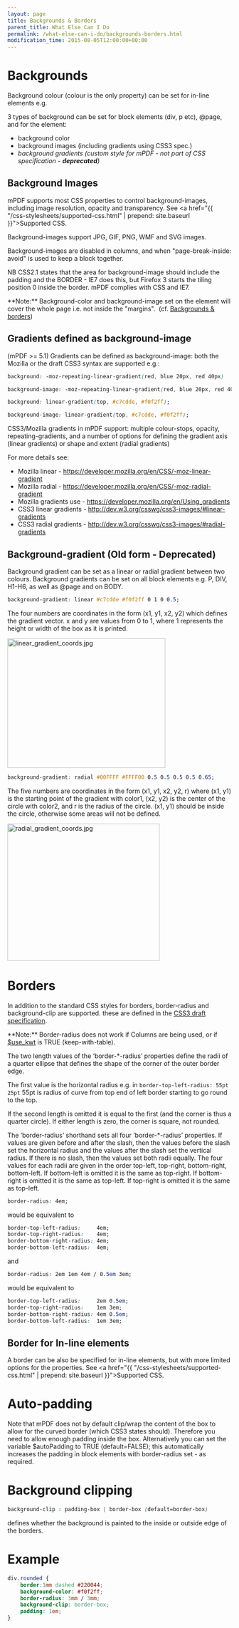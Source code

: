 ```yaml
---
layout: page
title: Backgrounds & Borders
parent_title: What Else Can I Do
permalink: /what-else-can-i-do/backgrounds-borders.html
modification_time: 2015-08-05T12:00:00+00:00
---
```


# Backgrounds

Background colour (colour is the only property) can be set for in-line elements e.g. <span>

3 types of background can be set for block elements (div, p etc), @page, and for the <body> element:

 * background color
 * background images (including gradients using CSS3 spec.)
 * *background gradients (custom style for mPDF - not part of CSS specification - **deprecated**)*


## Background Images

mPDF supports most CSS properties to control background-images, including image resolution, opacity and transparency.
See <a href="{{ "/css-stylesheets/supported-css.html" | prepend: site.baseurl }}">Supported CSS</a>.

Background-images support JPG, GIF, PNG, WMF and SVG images.

Background-images are disabled in columns, and when "page-break-inside: avoid" is used to keep a block together.

NB CSS2.1 states that the area for background-image should include the padding and the BORDER - IE7 does this, but
Firefox 3 starts the tiling position 0 inside the border. mPDF complies with CSS and IE7.

<div class="alert alert-info" role="alert" markdown="1">
  **Note:** Background-color and background-image set on the <body> element 
  will cover the whole page i.e. not inside the "margins". 
  (cf. <a href="{{ "/what-else-can-i-do/backgrounds-borders.html" | prepend: site.baseurl }}">Backgrounds &amp; borders</a>)
</div>

## Gradients defined as background-image

(mPDF >= 5.1) Gradients can be defined as background-image: both the Mozilla or the draft CSS3 syntax are supported e.g.:

```css
background: -moz-repeating-linear-gradient(red, blue 20px, red 40px)

background-image: -moz-repeating-linear-gradient(red, blue 20px, red 40px)

background: linear-gradient(top, #c7cdde, #f0f2ff);

background-image: linear-gradient(top, #c7cdde, #f0f2ff);

```

CSS3/Mozilla gradients in mPDF support: multiple colour-stops, opacity, repeating-gradients, and a number of options
for defining the gradient axis (linear gradients) or shape and extent (radial gradients)

For more details see:

- Mozilla linear - https://developer.mozilla.org/en/CSS/-moz-linear-gradient
- Mozilla radial - https://developer.mozilla.org/en/CSS/-moz-radial-gradient
- Mozilla gradients use - https://developer.mozilla.org/en/Using_gradients
- CSS3 linear gradients - http://dev.w3.org/csswg/css3-images/#linear-gradients
- CSS3 radial gradients - http://dev.w3.org/csswg/css3-images/#radial-gradients

## Background-gradient (Old form - Deprecated)

Background gradient can be set as a linear or radial gradient between two colours. Background gradients can be set on
all block elements e.g. P, DIV, H1-H6, as well as @page and on BODY.

```css
background-gradient: linear #c7cdde #f0f2ff 0 1 0 0.5;

```

The four numbers are coordinates in the form (x1, y1, x2, y2) which defines the gradient vector. x and y are values from
0 to 1, where 1 represents the height or width of the box as it is printed.

<img src="/files/images/linear_gradient_coords.jpg" alt="linear_gradient_coords.jpg" width="355" height="291" />

```css
background-gradient: radial #00FFFF #FFFF00 0.5 0.5 0.5 0.5 0.65;

```

The five numbers are coordinates in the form (x1, y1, x2, y2, r) where (x1, y1) is the starting point of the gradient
with color1, (x2, y2) is the center of the circle with color2, and r is the radius of the circle. (x1, y1) should be
inside the circle, otherwise some areas will not be defined.

<img src="/files/images/radial_gradient_coords.jpg" alt="radial_gradient_coords.jpg" width="342" height="308" />

# Borders

In addition to the standard CSS styles for borders, border-radius and background-clip are supported. these are defined
in the <a href="http://www.w3.org/TR/2008/WD-css3-background-20080910/#layering">CSS3 draft specification</a>.

<div class="alert alert-info" role="alert" markdown="1">
  **Note:** Border-radius does not work if Columns are being used,
  or if <span class="parameter"><a href="{{ "/reference/mpdf-variables/use-kwt.html" | prepend: site.baseurl }}">$use_kwt</a></span>
  is <span class="smallblock">TRUE</span> (keep-with-table).
</div>

The two length values of the ‘border-*-radius’ properties define the radii of a quarter ellipse that defines the shape
of the corner of the outer border edge.

The first value is the horizontal radius e.g. in `border-top-left-radius: 55pt 25pt` 55pt is radius of curve from top
end of left border starting to go round to the top.

If the second length is omitted it is equal to the first (and the corner is thus a quarter circle). If either length is
zero, the corner is square, not rounded.

The ‘border-radius’ shorthand sets all four ‘border-*-radius’ properties. If values are given before and after the
slash, then the values before the slash set the horizontal radius and the values after the slash set the vertical
radius. If there is no slash, then the values set both radii equally. The four values for each radii are given in
the order top-left, top-right, bottom-right, bottom-left. If bottom-left is omitted it is the same as top-right.
If bottom-right is omitted it is the same as top-left. If top-right is omitted it is the same as top-left.

```css
border-radius: 4em;

```

would be equivalent to

```css
border-top-left-radius:     4em;
border-top-right-radius:    4em;
border-bottom-right-radius: 4em;
border-bottom-left-radius:  4em;

```

and

```css
border-radius: 2em 1em 4em / 0.5em 3em;

```

would be equivalent to

```css
border-top-left-radius:     2em 0.5em;
border-top-right-radius:    1em 3em;
border-bottom-right-radius: 4em 0.5em;
border-bottom-left-radius:  1em 3em;

```

## Border for In-line elements

A border can be also be specified for in-line elements, but with more limited options for the properties. See
<a href="{{ "/css-stylesheets/supported-css.html" | prepend: site.baseurl }}">Supported CSS</a>.

# Auto-padding

Note that mPDF does not by default clip/wrap the content of the box to allow for the curved border (which CSS3 states
should). Therefore you need to allow enough padding inside the box. Alternatively you can set the variable
<span class="parameter">$autoPadding</span> to <span class="smallblock">TRUE</span>
(default=<span class="smallblock">FALSE</span>); this automatically increases the padding in block elements with
border-radius set - as required.

# Background clipping

```css
background-clip : padding-box | border-box (default=border-box)

```

defines whether the background is painted to the inside or outside edge of the borders.

# Example

```css
div.rounded {
    border:1mm dashed #220044;
    background-color: #f0f2ff;
    border-radius: 3mm / 3mm;
    background-clip: border-box;
    padding: 1em;
}

```

